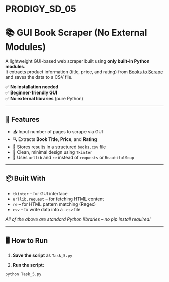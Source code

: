 # PRODIGY_SD_05

# 📚 GUI Book Scraper (No External Modules)

A lightweight GUI-based web scraper built using **only built-in Python modules**.  
It extracts product information (title, price, and rating) from [Books to Scrape](http://books.toscrape.com) and saves the data to a CSV file.

✅ **No installation needed**  
✅ **Beginner-friendly GUI**  
✅ **No external libraries** (pure Python)

---

## 🎯 Features

- 📥 Input number of pages to scrape via GUI
- 🔍 Extracts **Book Title**, **Price**, and **Rating**
- 📄 Stores results in a structured `books.csv` file
- 🧼 Clean, minimal design using `Tkinter`
- 🔁 Uses `urllib` and `re` instead of `requests` or `BeautifulSoup`

---

## 📦 Built With

- `tkinter` – for GUI interface  
- `urllib.request` – for fetching HTML content  
- `re` – for HTML pattern matching (Regex)  
- `csv` – to write data into a `.csv` file

_All of the above are standard Python libraries – no pip install required!_

---

## 🖥️ How to Run

1. **Save the script** as `Task_5.py`

2. **Run the script:**
```bash
python Task_5.py
